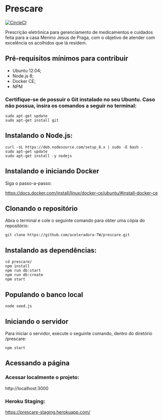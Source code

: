 # Prescare

[![CircleCI](https://circleci.com/gh/aceleradora-TW/prescare.svg?style=svg)](https://circleci.com/gh/aceleradora-TW/prescare)

Prescrição eletrônica para gerenciamento de medicamentos e cuidados feita para a casa Menino Jesus de Praga, com o objetivo de atender com excelência os acolhidos que lá residem. 

## Pré-requisitos mínimos para contribuir
- Ubuntu 12.04;
- Node.js 8;
- Docker CE;
- NPM

### Certifique-se de possuir o Git instalado no seu Ubuntu. Caso não possua, insira os comandos a seguir no terminal:
```
sudo apt-get update
sudo apt-get install git
```
## Instalando o Node.js:
```
curl -sL https://deb.nodesource.com/setup_8.x | sudo -E bash -
sudo apt-get update
sudo apt-get install -y nodejs
```

## Instalando e iniciando Docker

Siga o passo-a-passo:

https://docs.docker.com/install/linux/docker-ce/ubuntu/#install-docker-ce


## Clonando o repositório 
Abra o terminal e cole o seguinte comando para obter uma cópia do repositório:
```
git clone https://github.com/aceleradora-TW/prescare.git
```

## Instalando as dependências:
```
cd prescare/
npm install
npm run db:start
npm run db:create
npm start
```

## Populando o banco local
```
node seed.js
```
## Iniciando o servidor
Para iniciar o servidor, execute o seguinte comando, dentro do diretório /prescare:
```
npm start
```
## Acessando a página
### Acessar localmente o projeto:

http://localhost:3000

### Heroku Staging:

https://prescare-staging.herokuapp.com/
